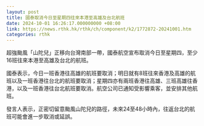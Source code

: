 ```yaml
---
layout: post
title: 國泰取消今日至星期四往來本港至高雄及台北航班
date: 2024-10-01 16:26:17.000000000 +08:00
link: https://news.rthk.hk/rthk/ch/component/k2/1772872-20241001.htm
categories: rthk
---
```


超強颱風「山陀兒」正移向台灣南部一帶，國泰航空宣布取消今日至星期四，至少16班往來本港至高雄及台北的航班。

國泰表示，今日一班香港往高雄的航班要取消；明日就有8班往來香港及高雄的航班以及一班香港往台北的航班要取消；星期四亦有兩班香港往高雄、三班高雄往香港，以及一班香港往台北航班要取消。航空公司已通知受影響乘客，並安排其他航班。

發言人表示，正密切留意颱風山陀兒的路徑，未來24至48小時內，往返台北的航班可能會進一步取消或延誤。
